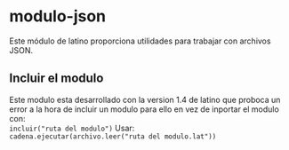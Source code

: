 # modulo-json

Este módulo de latino proporciona utilidades para trabajar con archivos JSON.

## Incluir el modulo

Este modulo esta desarrollado con la version 1.4 de latino que proboca un error a la hora de incluir un modulo para ello en vez de inportar el modulo con:  
`incluir("ruta del modulo")`
Usar:  
`cadena.ejecutar(archivo.leer("ruta del modulo.lat"))`
